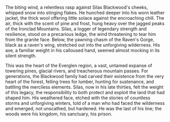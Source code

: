 The biting wind, a relentless rasp against Silas Blackwood's cheeks, whipped snow into stinging flakes.  He hunched deeper into his worn leather jacket, the thick wool offering little solace against the encroaching chill.  The air, thick with the scent of pine and frost, hung heavy over the jagged peaks of the Ironclad Mountains.  Silas, a logger of legendary strength and resilience,  stood on a precarious ledge, the wind threatening to tear him from the granite face.  Below, the yawning chasm of the Raven's Gorge, black as a raven's wing, stretched out into the unforgiving wilderness.  His axe, a familiar weight in his calloused hand, seemed almost mocking in its silent strength.  

This was the heart of the Everglen region, a vast, untamed expanse of towering pines, glacial rivers, and treacherous mountain passes.  For generations, the Blackwood family had carved their existence from the very heart of the forest, felling trees for lumber, hunting for sustenance, and battling the merciless elements.  Silas, now in his late thirties, felt the weight of this legacy, the responsibility to both protect and exploit the land that had shaped him.  His weathered face, etched with the stories of countless storms and unforgiving winters, told of a man who had faced the wilderness and emerged, not unscathed, but hardened.  He was the last of his line; the woods were his kingdom, his sanctuary, his prison.
